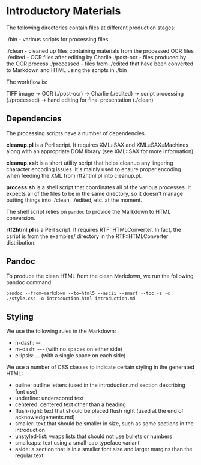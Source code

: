 # Introductory Materials

The following directories contain files at different production stages:

./bin - various scripts for processing files

./clean - cleaned up files containing materials from the processed OCR files
./edited - OCR files after editing by Charlie
./post-ocr - files produced by the OCR process
./processed - files from ./edited that have been converted to Markdown and HTML using the scripts in ./bin

The workflow is:

TIFF image -> OCR (./post-ocr) -> Charlie (./edited) -> script processing (./processed) -> hand editing for final presentation (./clean)

## Dependencies

The processing scripts have a number of dependencies.

**cleanup.pl** is a Perl script. It requires XML::SAX and XML::SAX::Machines
along with an appropriate DOM library (see XML::SAX for more information).

**cleanup.xslt** is a short utility script that helps cleanup any lingering
character encoding issues. It's mainly used to ensure proper encoding when
feeding the XML from rtf2html.pl into cleanup.pl.

**process.sh** is a shell script that coordinates all of the various processes. It expects all of the files to be in the same directory, so it doesn't manage putting things into ./clean, ./edited, etc. at the moment.

The shell script relies on `pandoc` to provide the Markdown to HTML conversion.

**rtf2html.pl** is a Perl script. It requires RTF::HTMLConverter. In fact, the csript is from the examples/ directory in the RTF::HTMLConverter distribution.

## Pandoc

To produce the clean HTML from the clean Markdown, we run the following pandoc command:

    pandoc --from=markdown --to=html5 --ascii --smart --toc -s -c ./style.css -o introduction.html introduction.md

## Styling

We use the following rules in the Markdown:

* n-dash: --
* m-dash: --- (with no spaces on either side)
* ellipsis: ... (with a single space on each side)

We use a number of CSS classes to indicate certain styling in the generated HTML:

* ouline: outline letters (used in the introduction.md section describing font use)
* underline: underscored  text
* centered: centered text other than a heading
* flush-right: text that should be placed flush right (used at the end of acknowledgements.md)
* smaller: text that should be smaller in size, such as some sections in the introduction
* unstyled-list: wraps lists that should not use bullets or numbers
* smallcaps: text using a small-cap typeface variant
* aside: a section that is in a smaller font size and larger margins than the regular text
